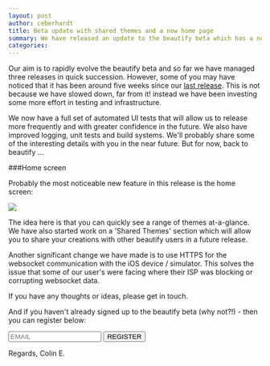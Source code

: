 ```yaml
---
layout: post
author: ceberhardt
title: Beta update with shared themes and a new home page
summary: We have released an update to the beautify beta which has a new 'home' screen that shows mini previews of the various themes. 
categories:
---
```

Our aim is to rapidly evolve the beautify beta and so far we have managed three releases in quick succession. However, some of you may have noticed that it has been around five weeks since our <a href="{{ site.baseurl }}2013/11/01/beta-updates.html">last release</a>. This is not because we have slowed down, far from it! instead we have been investing some more effort in testing and infrastructure. 

We now have a full set of automated UI tests that will allow us to release more frequently and with greater confidence in the future. We also have improved logging, unit tests and build systems. We'll probably share some of the interesting details with you in the near future. But for now, back to beautify ...

###Home screen

Probably the most noticeable new feature in this release is the home screen: 

<img src="{{ site.baseurl }}/assets/beautify-new-home-page.png"/>

The idea here is that you can quickly see a range of themes at-a-glance. We have also started work on a 'Shared Themes' section which will allow you to share your creations with other beautify users in a future release.

Another significant change we have made is to use HTTPS for the websocket communication with the iOS device / simulator. This solves the issue that some of our user's were facing where their ISP was blocking or corrupting websocket data.

If you have any thoughts or ideas, please get in touch.

And if you haven't already signed up to the beautify beta (why not?!) - then you can register below:

<form id="interest" action="http://beautify.us7.list-manage.com/subscribe/post?u=1e6e13d9f376ab2b22c458c4c&amp;id=cf1cde751c" method="post" class="row">
  <input type="email" name="EMAIL" placeholder="EMAIL" class="col-lg-6 col-md-6 col-sm-12 col-xs-12"> </input>
  <button type="submit" class="btn col-lg-5 col-lg-offset-1 col-md-5 col-md-offset-1 col-sm-12 col-xs-12">REGISTER</button>
</form>

Regards, Colin E.
